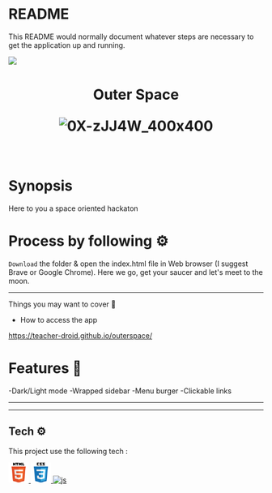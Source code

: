 # README 

This README would normally document whatever steps are necessary to get the
application up and running.




<a href="https://teacher-droid.github.io/outerspace/"><img src="https://i5.walmartimages.com/asr/05d94116-cdfb-4a91-9bc0-77160e8d9baf_1.6db20d4caeb58ad7ca69ce0a0c1aacf8.jpeg" width="20%" /></a>

<h1 align ="center">
            Outer Space

![0X-zJJ4W_400x400](https://th.bing.com/th/id/OIP.8A8_LmUjcXNd2QU38TNb0wHaEo?pid=ImgDet&rs=1)
</h1>
<br>



# Synopsis

Here to you a space oriented hackaton




# Process by following ⚙️


`Download` the folder & open the index.html file in Web browser (I suggest Brave or Google Chrome).
Here we go, get your saucer and let's meet to the moon.

<hr>

Things you may want to cover 📝


* How to access the app
 
https://teacher-droid.github.io/outerspace/





# Features 🧪

-Dark/Light mode
-Wrapped sidebar
-Menu burger
-Clickable links

<hr>
<hr>


## Tech ⚙️

<p align="left"> This project use the following tech : <br>


<a href="https://www.w3.org/html/" target="_blank" rel="noreferrer"> <img src="https://raw.githubusercontent.com/devicons/devicon/master/icons/html5/html5-original-wordmark.svg" alt="html5" width="40" height="40"/> </a>
<a href="https://www.w3schools.com/css/" target="_blank" rel="noreferrer"> <img src="https://raw.githubusercontent.com/devicons/devicon/master/icons/css3/css3-original-wordmark.svg" alt="css3" width="40" height="40"/>
<a href="https://www.w3schools.com/js/" target="_blank" rel="noreferrer"> <img src="https://cdn.jsdelivr.net/gh/devicons/devicon/icons/javascript/javascript-original.svg" alt="js" width="40" height="40"/> </a> </p>

